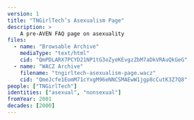 ```yaml
---
version: 1
title: "TNGirlTech’s Asexualism Page"
description: >
    A pre-AVEN FAQ page on asexuality
files:
  - name: "Browsable Archive"
    mediaType: "text/html"
    cid: "QmPDLARX7PCYD21NP1tG3oZyeKEvgzZbM7aDkVRAuQkGeG"
  - name: "WACZ Archive"
    filename: "tngirltech-asexualism-page.wacz"
    cid: "QmeJcfe1EomM71cYxgM96eNNCSMAEwW1jgp8cCutK3Z7Q8"
people: ["TNGirlTech"]
identities: ["asexual", "nonsexual"]
fromYear: 2001
decades: [2000]
---
```

